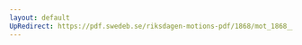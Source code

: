 ```yaml
---
layout: default
UpRedirect: https://pdf.swedeb.se/riksdagen-motions-pdf/1868/mot_1868__ak__00124.pdf
---
```

